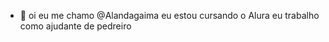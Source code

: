 - 👋 oi eu me chamo @Alandagaima
 eu estou cursando o Alura
eu trabalho como ajudante de pedreiro

<!---
Alandagaima/Alandagaima is a ✨ special ✨ repository because its `README.md` (this file) appears on your GitHub profile.
You can click the Preview link to take a look at your changes.
--->
